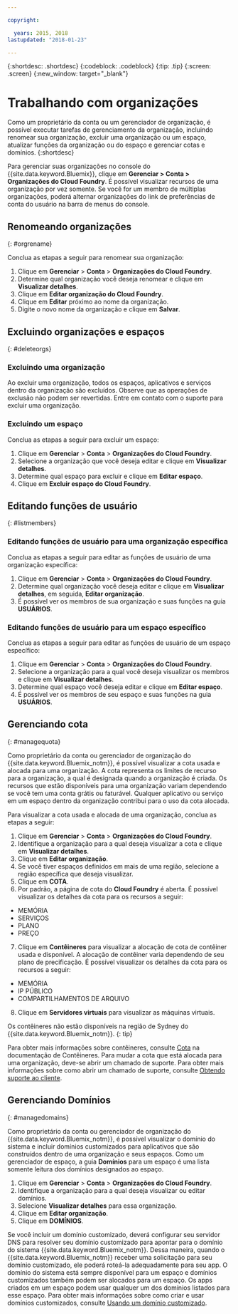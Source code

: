 ```yaml
---

copyright:

  years: 2015, 2018
lastupdated: "2018-01-23"

---
```


{:shortdesc: .shortdesc}
{:codeblock: .codeblock}
{:tip: .tip}
{:screen: .screen}
{:new_window: target="_blank"}

# Trabalhando com organizações
Como um proprietário da conta ou um gerenciador de organização, é possível executar tarefas de gerenciamento da organização, incluindo renomear sua organização, excluir uma organização ou um espaço, atualizar funções da organização ou do espaço e gerenciar cotas e domínios.
{:shortdesc}

Para gerenciar suas organizações no console do {{site.data.keyword.Bluemix}}, clique em **Gerenciar > Conta > Organizações do Cloud Foundry**. É
possível visualizar recursos de uma organização por vez somente. Se você for um membro de múltiplas organizações, poderá alternar organizações do link de preferências de conta do usuário na barra de menus do console.

## Renomeando organizações
{: #orgrename}

Conclua as etapas a seguir para renomear sua organização:
1. Clique em **Gerenciar** > **Conta** > **Organizações do Cloud Foundry**.
2. Determine qual organização você deseja renomear e clique em **Visualizar detalhes**.
3. Clique em **Editar organização do Cloud Foundry**.
4. Clique em **Editar** próximo ao nome da organização.
5. Digite o novo nome da organização e clique em **Salvar**.

## Excluindo organizações e espaços
{: #deleteorgs}

### Excluindo uma organização

Ao excluir uma organização, todos os espaços, aplicativos e serviços
dentro da organização são excluídos. Observe que as operações de exclusão não podem ser revertidas. Entre em contato com o suporte para excluir uma organização.

### Excluindo um espaço

Conclua as etapas a seguir para excluir um espaço:

1. Clique em **Gerenciar** > **Conta** > **Organizações do Cloud Foundry**.
2. Selecione a organização que você deseja editar e clique em **Visualizar detalhes**.
3. Determine qual espaço para excluir e clique em **Editar espaço**.
4. Clique em **Excluir espaço do Cloud Foundry**.

## Editando funções de usuário
{: #listmembers}

### Editando funções de usuário para uma organização específica 

Conclua as etapas a seguir para editar as funções de usuário de uma organização específica:

1. Clique em **Gerenciar** > **Conta** > **Organizações do Cloud Foundry**.
2. Determine qual organização você deseja editar e clique em **Visualizar detalhes**, em seguida, **Editar organização**.
4. É possível ver os membros de sua organização e suas funções na guia **USUÁRIOS**.

### Editando funções de usuário para um espaço específico

Conclua as etapas a seguir para editar as funções de usuário de um espaço específico:

1. Clique em **Gerenciar** > **Conta** > **Organizações do Cloud Foundry**.
2. Selecione a organização para a qual você deseja visualizar os membros e clique em **Visualizar detalhes**.
3. Determine qual espaço você deseja editar e clique em **Editar espaço**.
4. É possível ver os membros de seu espaço e suas funções na guia **USUÁRIOS**.

## Gerenciando cota
{: #managequota}

Como proprietário da conta ou gerenciador de organização do {{site.data.keyword.Bluemix_notm}}, é possível visualizar a cota usada e alocada para uma organização. A cota representa os limites de recurso para a organização, a qual é designada quando a organização é criada. Os recursos que estão disponíveis para uma organização variam dependendo se você tem uma conta grátis ou faturável. Qualquer aplicativo ou serviço em um espaço dentro da organização contribui
para o uso da cota alocada.

Para visualizar a cota usada e alocada de uma organização, conclua as etapas a seguir:

1. Clique em **Gerenciar** &gt; **Conta** &gt; **Organizações do Cloud Foundry**.
2. Identifique a organização para a qual deseja visualizar a cota e clique em **Visualizar detalhes**.
3. Clique em **Editar organização**.
4. Se você tiver espaços definidos em mais de uma região, selecione a região específica que deseja visualizar.
5. Clique em **COTA**. 
6. Por padrão, a página de cota do **Cloud Foundry** é aberta. É possível visualizar os detalhes da cota para os recursos a seguir:
 * MEMÓRIA
 * SERVIÇOS
 * PLANO
 * PREÇO
7. Clique em **Contêineres** para visualizar a alocação de cota de contêiner usada e disponível. A alocação de contêiner varia dependendo
de seu plano de precificação. É possível visualizar os detalhes da cota para os recursos a seguir:
 * MEMÓRIA
 * IP PÚBLICO
 * COMPARTILHAMENTOS DE ARQUIVO
8. Clique em **Servidores virtuais** para visualizar as máquinas virtuais.

Os contêineres não estão disponíveis na região de Sydney do {{site.data.keyword.Bluemix_notm}}. 
{: tip}

Para obter mais informações sobre contêineres, consulte [Cota](/docs/containers/container_planning.html#container_planning_quota) na
documentação de Contêineres.
Para mudar a cota que está alocada para uma organização, deve-se abrir um chamado de suporte. Para obter mais informações sobre como abrir um chamado de suporte,
consulte [Obtendo suporte ao cliente](/docs/get-support/howtogetsupport.html#getting-customer-support). 

## Gerenciando Domínios
{: #managedomains}

Como proprietário da conta ou gerenciador de organização do {{site.data.keyword.Bluemix_notm}}, é possível visualizar o domínio do sistema e incluir domínios customizados para aplicativos que são construídos dentro de uma organização e seus espaços. Como um gerenciador de espaço, a guia **Domínios** para um espaço é uma lista somente leitura dos domínios designados ao espaço.

1. Clique em **Gerenciar** &gt; **Conta** &gt; **Organizações do Cloud Foundry**.
2. Identifique a organização para a qual deseja visualizar ou editar domínios.
3. Selecione **Visualizar detalhes** para essa organização.
4. Clique em **Editar organização**.
5. Clique em **DOMÍNIOS**.

Se você incluir um domínio customizado, deverá
configurar seu servidor DNS para resolver seu domínio customizado para apontar para o
domínio do sistema {{site.data.keyword.Bluemix_notm}}. Dessa maneira, quando o {{site.data.keyword.Bluemix_notm}} receber uma solicitação para seu domínio customizado, ele poderá roteá-la adequadamente para seu app. O domínio do sistema está sempre disponível para um espaço e domínios customizados também podem ser alocados para um espaço. Os apps criados em um espaço podem usar qualquer um dos domínios listados para esse espaço. Para obter mais informações sobre como criar e usar domínios customizados, consulte [Usando um domínio customizado](/docs/apps/updapps.html#domain).
